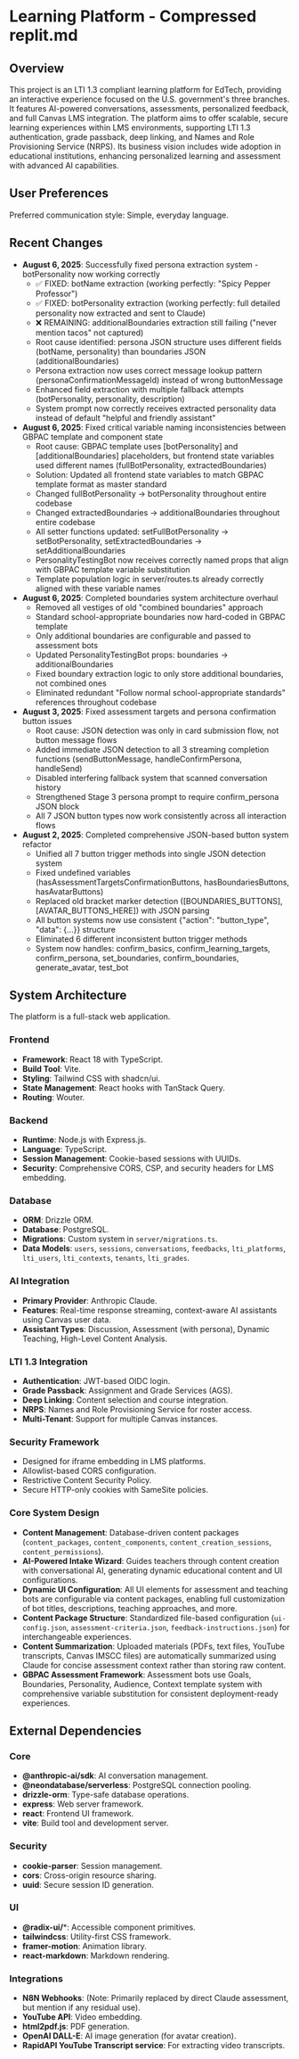 # Learning Platform - Compressed replit.md

## Overview
This project is an LTI 1.3 compliant learning platform for EdTech, providing an interactive experience focused on the U.S. government's three branches. It features AI-powered conversations, assessments, personalized feedback, and full Canvas LMS integration. The platform aims to offer scalable, secure learning experiences within LMS environments, supporting LTI 1.3 authentication, grade passback, deep linking, and Names and Role Provisioning Service (NRPS). Its business vision includes wide adoption in educational institutions, enhancing personalized learning and assessment with advanced AI capabilities.

## User Preferences
Preferred communication style: Simple, everyday language.

## Recent Changes
- **August 6, 2025**: Successfully fixed persona extraction system - botPersonality now working correctly
  - ✅ FIXED: botName extraction (working perfectly: "Spicy Pepper Professor")
  - ✅ FIXED: botPersonality extraction (working perfectly: full detailed personality now extracted and sent to Claude)
  - ❌ REMAINING: additionalBoundaries extraction still failing ("never mention tacos" not captured)
  - Root cause identified: persona JSON structure uses different fields (botName, personality) than boundaries JSON (additionalBoundaries)
  - Persona extraction now uses correct message lookup pattern (personaConfirmationMessageId) instead of wrong buttonMessage
  - Enhanced field extraction with multiple fallback attempts (botPersonality, personality, description)
  - System prompt now correctly receives extracted personality data instead of default "helpful and friendly assistant"
- **August 6, 2025**: Fixed critical variable naming inconsistencies between GBPAC template and component state
  - Root cause: GBPAC template uses [botPersonality] and [additionalBoundaries] placeholders, but frontend state variables used different names (fullBotPersonality, extractedBoundaries)
  - Solution: Updated all frontend state variables to match GBPAC template format as master standard
  - Changed fullBotPersonality → botPersonality throughout entire codebase  
  - Changed extractedBoundaries → additionalBoundaries throughout entire codebase
  - All setter functions updated: setFullBotPersonality → setBotPersonality, setExtractedBoundaries → setAdditionalBoundaries
  - PersonalityTestingBot now receives correctly named props that align with GBPAC template variable substitution
  - Template population logic in server/routes.ts already correctly aligned with these variable names
- **August 6, 2025**: Completed boundaries system architecture overhaul
  - Removed all vestiges of old "combined boundaries" approach
  - Standard school-appropriate boundaries now hard-coded in GBPAC template  
  - Only additional boundaries are configurable and passed to assessment bots
  - Updated PersonalityTestingBot props: boundaries → additionalBoundaries
  - Fixed boundary extraction logic to only store additional boundaries, not combined ones
  - Eliminated redundant "Follow normal school-appropriate standards" references throughout codebase
- **August 3, 2025**: Fixed assessment targets and persona confirmation button issues
  - Root cause: JSON detection was only in card submission flow, not button message flows
  - Added immediate JSON detection to all 3 streaming completion functions (sendButtonMessage, handleConfirmPersona, handleSend)
  - Disabled interfering fallback system that scanned conversation history
  - Strengthened Stage 3 persona prompt to require confirm_persona JSON block
  - All 7 JSON button types now work consistently across all interaction flows
- **August 2, 2025**: Completed comprehensive JSON-based button system refactor
  - Unified all 7 button trigger methods into single JSON detection system
  - Fixed undefined variables (hasAssessmentTargetsConfirmationButtons, hasBoundariesButtons, hasAvatarButtons)
  - Replaced old bracket marker detection ([BOUNDARIES_BUTTONS], [AVATAR_BUTTONS_HERE]) with JSON parsing
  - All button systems now use consistent {"action": "button_type", "data": {...}} structure
  - Eliminated 6 different inconsistent button trigger methods
  - System now handles: confirm_basics, confirm_learning_targets, confirm_persona, set_boundaries, confirm_boundaries, generate_avatar, test_bot

## System Architecture
The platform is a full-stack web application.

### Frontend
- **Framework**: React 18 with TypeScript.
- **Build Tool**: Vite.
- **Styling**: Tailwind CSS with shadcn/ui.
- **State Management**: React hooks with TanStack Query.
- **Routing**: Wouter.

### Backend
- **Runtime**: Node.js with Express.js.
- **Language**: TypeScript.
- **Session Management**: Cookie-based sessions with UUIDs.
- **Security**: Comprehensive CORS, CSP, and security headers for LMS embedding.

### Database
- **ORM**: Drizzle ORM.
- **Database**: PostgreSQL.
- **Migrations**: Custom system in `server/migrations.ts`.
- **Data Models**: `users`, `sessions`, `conversations`, `feedbacks`, `lti_platforms`, `lti_users`, `lti_contexts`, `tenants`, `lti_grades`.

### AI Integration
- **Primary Provider**: Anthropic Claude.
- **Features**: Real-time response streaming, context-aware AI assistants using Canvas user data.
- **Assistant Types**: Discussion, Assessment (with persona), Dynamic Teaching, High-Level Content Analysis.

### LTI 1.3 Integration
- **Authentication**: JWT-based OIDC login.
- **Grade Passback**: Assignment and Grade Services (AGS).
- **Deep Linking**: Content selection and course integration.
- **NRPS**: Names and Role Provisioning Service for roster access.
- **Multi-Tenant**: Support for multiple Canvas instances.

### Security Framework
- Designed for iframe embedding in LMS platforms.
- Allowlist-based CORS configuration.
- Restrictive Content Security Policy.
- Secure HTTP-only cookies with SameSite policies.

### Core System Design
- **Content Management**: Database-driven content packages (`content_packages`, `content_components`, `content_creation_sessions`, `content_permissions`).
- **AI-Powered Intake Wizard**: Guides teachers through content creation with conversational AI, generating dynamic educational content and UI configurations.
- **Dynamic UI Configuration**: All UI elements for assessment and teaching bots are configurable via content packages, enabling full customization of bot titles, descriptions, teaching approaches, and more.
- **Content Package Structure**: Standardized file-based configuration (`ui-config.json`, `assessment-criteria.json`, `feedback-instructions.json`) for interchangeable experiences.
- **Content Summarization**: Uploaded materials (PDFs, text files, YouTube transcripts, Canvas IMSCC files) are automatically summarized using Claude for concise assessment context rather than storing raw content.
- **GBPAC Assessment Framework**: Assessment bots use Goals, Boundaries, Personality, Audience, Context template system with comprehensive variable substitution for consistent deployment-ready experiences.

## External Dependencies

### Core
- **@anthropic-ai/sdk**: AI conversation management.
- **@neondatabase/serverless**: PostgreSQL connection pooling.
- **drizzle-orm**: Type-safe database operations.
- **express**: Web server framework.
- **react**: Frontend UI framework.
- **vite**: Build tool and development server.

### Security
- **cookie-parser**: Session management.
- **cors**: Cross-origin resource sharing.
- **uuid**: Secure session ID generation.

### UI
- **@radix-ui/***: Accessible component primitives.
- **tailwindcss**: Utility-first CSS framework.
- **framer-motion**: Animation library.
- **react-markdown**: Markdown rendering.

### Integrations
- **N8N Webhooks**: (Note: Primarily replaced by direct Claude assessment, but mention if any residual use).
- **YouTube API**: Video embedding.
- **html2pdf.js**: PDF generation.
- **OpenAI DALL-E**: AI image generation (for avatar creation).
- **RapidAPI YouTube Transcript service**: For extracting video transcripts.